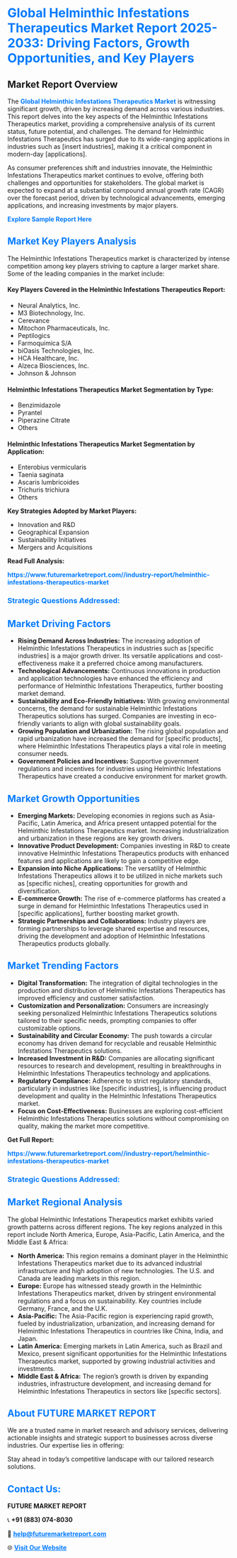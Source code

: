 <h1 style="color: #007BFF;">Global Helminthic Infestations Therapeutics Market Report 2025-2033: Driving Factors, Growth Opportunities, and Key Players</h1>

<section id="overview">
<h2>Market Report Overview</h2>
<p>The <a href="https://www.futuremarketreport.com//industry-report/helminthic-infestations-therapeutics-market" style="color: #007BFF; text-decoration: none;"><strong>Global Helminthic Infestations Therapeutics Market</strong></a> is witnessing significant growth, driven by increasing demand across various industries. This report delves into the key aspects of the Helminthic Infestations Therapeutics market, providing a comprehensive analysis of its current status, future potential, and challenges. The demand for Helminthic Infestations Therapeutics has surged due to its wide-ranging applications in industries such as [insert industries], making it a critical component in modern-day [applications].</p>
<p>As consumer preferences shift and industries innovate, the Helminthic Infestations Therapeutics market continues to evolve, offering both challenges and opportunities for stakeholders. The global market is expected to expand at a substantial compound annual growth rate (CAGR) over the forecast period, driven by technological advancements, emerging applications, and increasing investments by major players.</p>
</section>

<section id="overview">
<p><a href="https://www.futuremarketreport.com//request-sample/reportId=53767" style="color: #007BFF; text-decoration: none;"><strong>Explore Sample Report Here</strong></a></p>
</section>

<section id="key-players">
<h2 style="color: #007BFF;">Market Key Players Analysis</h2>
<p>The Helminthic Infestations Therapeutics market is characterized by intense competition among key players striving to capture a larger market share. Some of the leading companies in the market include:</p>
<h4>Key Players Covered in the Helminthic Infestations Therapeutics Report:</h4>
<ul><li>Neural Analytics, Inc.</li><li>M3 Biotechnology, Inc.</li><li>Cerevance</li><li>Mitochon Pharmaceuticals, Inc.</li><li>Peptilogics</li><li>Farmoquimica S/A</li><li>biOasis Technologies, Inc.</li><li>HCA Healthcare, Inc.</li><li>Alzeca Biosciences, Inc.</li><li>Johnson &amp; Johnson</li></ul>
<h4>Helminthic Infestations Therapeutics Market Segmentation by Type:</h4>
<ul><li>Benzimidazole</li><li>Pyrantel</li><li>Piperazine Citrate</li><li>Others</li></ul>

<h4>Helminthic Infestations Therapeutics Market Segmentation by Application:</h4>
<ul><li>Enterobius vermicularis</li><li>Taenia saginata</li><li>Ascaris lumbricoides</li><li>Trichuris trichiura</li><li>Others</li></ul>
<p><strong>Key Strategies Adopted by Market Players:</strong></p>
<ul>
<li>Innovation and R&D</li>
<li>Geographical Expansion</li>
<li>Sustainability Initiatives</li>
<li>Mergers and Acquisitions</li>
</ul>
</section>

<section>
<p><strong>Read Full Analysis: </strong></p><a href="https://www.futuremarketreport.com//industry-report/helminthic-infestations-therapeutics-market" style="color: #007BFF; text-decoration: none;"><strong>https://www.futuremarketreport.com//industry-report/helminthic-infestations-therapeutics-market</strong></a>
<h3 style="color: #007BFF;">Strategic Questions Addressed:</h3>
</section>

<section id="driving-factors">
<h2 style="color: #007BFF;">Market Driving Factors</h2>
<ul>
<li><strong>Rising Demand Across Industries:</strong> The increasing adoption of Helminthic Infestations Therapeutics in industries such as [specific industries] is a major growth driver. Its versatile applications and cost-effectiveness make it a preferred choice among manufacturers.</li>
<li><strong>Technological Advancements:</strong> Continuous innovations in production and application technologies have enhanced the efficiency and performance of Helminthic Infestations Therapeutics, further boosting market demand.</li>
<li><strong>Sustainability and Eco-Friendly Initiatives:</strong> With growing environmental concerns, the demand for sustainable Helminthic Infestations Therapeutics solutions has surged. Companies are investing in eco-friendly variants to align with global sustainability goals.</li>
<li><strong>Growing Population and Urbanization:</strong> The rising global population and rapid urbanization have increased the demand for [specific products], where Helminthic Infestations Therapeutics plays a vital role in meeting consumer needs.</li>
<li><strong>Government Policies and Incentives:</strong> Supportive government regulations and incentives for industries using Helminthic Infestations Therapeutics have created a conducive environment for market growth.</li>
</ul>
</section>

<section id="growth-opportunities">
<h2 style="color: #007BFF;">Market Growth Opportunities</h2>
<ul>
<li><strong>Emerging Markets:</strong> Developing economies in regions such as Asia-Pacific, Latin America, and Africa present untapped potential for the Helminthic Infestations Therapeutics market. Increasing industrialization and urbanization in these regions are key growth drivers.</li>
<li><strong>Innovative Product Development:</strong> Companies investing in R&D to create innovative Helminthic Infestations Therapeutics products with enhanced features and applications are likely to gain a competitive edge.</li>
<li><strong>Expansion into Niche Applications:</strong> The versatility of Helminthic Infestations Therapeutics allows it to be utilized in niche markets such as [specific niches], creating opportunities for growth and diversification.</li>
<li><strong>E-commerce Growth:</strong> The rise of e-commerce platforms has created a surge in demand for Helminthic Infestations Therapeutics used in [specific applications], further boosting market growth.</li>
<li><strong>Strategic Partnerships and Collaborations:</strong> Industry players are forming partnerships to leverage shared expertise and resources, driving the development and adoption of Helminthic Infestations Therapeutics products globally.</li>
</ul>
</section>

<section id="trending-factors">
<h2 style="color: #007BFF;">Market Trending Factors</h2>
<ul>
<li><strong>Digital Transformation:</strong> The integration of digital technologies in the production and distribution of Helminthic Infestations Therapeutics has improved efficiency and customer satisfaction.</li>
<li><strong>Customization and Personalization:</strong> Consumers are increasingly seeking personalized Helminthic Infestations Therapeutics solutions tailored to their specific needs, prompting companies to offer customizable options.</li>
<li><strong>Sustainability and Circular Economy:</strong> The push towards a circular economy has driven demand for recyclable and reusable Helminthic Infestations Therapeutics solutions.</li>
<li><strong>Increased Investment in R&D:</strong> Companies are allocating significant resources to research and development, resulting in breakthroughs in Helminthic Infestations Therapeutics technology and applications.</li>
<li><strong>Regulatory Compliance:</strong> Adherence to strict regulatory standards, particularly in industries like [specific industries], is influencing product development and quality in the Helminthic Infestations Therapeutics market.</li>
<li><strong>Focus on Cost-Effectiveness:</strong> Businesses are exploring cost-efficient Helminthic Infestations Therapeutics solutions without compromising on quality, making the market more competitive.</li>
</ul>
</section>

<section>
<p><strong>Get Full Report: </strong></p><a href="https://www.futuremarketreport.com//industry-report/helminthic-infestations-therapeutics-market" style="color: #007BFF; text-decoration: none;"><strong>https://www.futuremarketreport.com//industry-report/helminthic-infestations-therapeutics-market</strong></a>
<h3 style="color: #007BFF;">Strategic Questions Addressed:</h3>
</section>


<section id="regional-analysis">
<h2 style="color: #007BFF;">Market Regional Analysis</h2>
<p>The global Helminthic Infestations Therapeutics market exhibits varied growth patterns across different regions. The key regions analyzed in this report include North America, Europe, Asia-Pacific, Latin America, and the Middle East & Africa:</p>
<ul>
<li><strong>North America:</strong> This region remains a dominant player in the Helminthic Infestations Therapeutics market due to its advanced industrial infrastructure and high adoption of new technologies. The U.S. and Canada are leading markets in this region.</li>
<li><strong>Europe:</strong> Europe has witnessed steady growth in the Helminthic Infestations Therapeutics market, driven by stringent environmental regulations and a focus on sustainability. Key countries include Germany, France, and the U.K.</li>
<li><strong>Asia-Pacific:</strong> The Asia-Pacific region is experiencing rapid growth, fueled by industrialization, urbanization, and increasing demand for Helminthic Infestations Therapeutics in countries like China, India, and Japan.</li>
<li><strong>Latin America:</strong> Emerging markets in Latin America, such as Brazil and Mexico, present significant opportunities for the Helminthic Infestations Therapeutics market, supported by growing industrial activities and investments.</li>
<li><strong>Middle East & Africa:</strong> The region’s growth is driven by expanding industries, infrastructure development, and increasing demand for Helminthic Infestations Therapeutics in sectors like [specific sectors].</li>
</ul>
</section>

<footer>
<h2 style="color: #007BFF;">About FUTURE MARKET REPORT</h2>
<p>We are a trusted name in market research and advisory services, delivering actionable insights and strategic support to businesses across diverse industries. Our expertise lies in offering:</p>

<p>Stay ahead in today’s competitive landscape with our tailored research solutions.</p>

<h2 style="color: #007BFF;">Contact Us:</h2>
<p><strong>FUTURE MARKET REPORT</strong></p>
<p>📞 <strong>+91 (883) 074-8030</strong></p>
<p>📧 <strong><a href="mailto:help@futuremarketreport.com" style="color: #007BFF;">help@futuremarketreport.com</a></strong></p>
<p>🌐 <strong><a href="https://www.futuremarketreport.com/" style="color: #007BFF;">Visit Our Website</a></strong></p>
</footer>